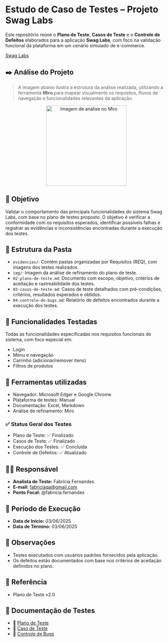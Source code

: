 # Estudo de Caso de Testes – Projeto Swag Labs

Este repositório reúne o **Plano de Teste**, **Casos de Teste** e o **Controle de Defeitos** elaborados para a aplicação **Swag Labs**, com foco na validação funcional da plataforma em um cenário simulado de e-commerce.

[Swag Labs](https://www.saucedemo.com/v1/index.html)

## ✒️ Análise do Projeto
> A imagem abaixo ilustra a estrutura da análise realizada, utilizando a ferramenta **Miro** para mapear visualmente os requisitos, fluxos de navegação e funcionalidades relevantes da aplicação.

<p align="center"> <img src="" alt="Imagem de análise no Miro" width="250" /> </p>

## 📌 Objetivo

Validar o comportamento das principais funcionalidades do sistema Swag Labs, com base no plano de testes proposto. O objetivo é verificar a conformidade com os requisitos esperados, identificar possíveis falhas e registrar as evidências e inconsistências encontradas durante a execução dos testes.

## 📁 Estrutura da Pasta

- `evidencias/`: Contém pastas organizadas por Requisitos (REQ), com imagens dos testes realizados.
- `img/`: Imagem da análise de refinamento do plano de teste.
- `02-plano-de-teste.md`: Documento com escopo, objetivo, critérios de aceitação e rastreabilidade dos testes.
- `03-casos-de-teste.md`: Casos de teste detalhados com pré-condições, critérios, resultados esperados e obtidos.
- `04-controle-de-bugs.md`: Relatório de defeitos encontrados durante a execução dos testes.

## 🧪 Funcionalidades Testadas

Todas as funcionalidades especificadas nos requisitos funcionais do sistema, com foco especial em:

- Login
- Menu e navegação
- Carrinho (adicionar/remover itens)
- Filtros de produtos

## 🧪 Ferramentas utilizadas

- Navegador: Microsoft Edger e Google Chrome
- Plataforma de testes: Manual
- Documentação: Excel, Markdown
- Análise de refinamento: Miro

### ✅ Status Geral dos Testes

- Plano de Teste: ✅ Finalizado  
- Casos de Teste: ✅ Finalizado  
- Execução dos Testes: ✅ Concluída  
- Controle de Defeitos: ✅ Atualizado

## 👩‍💻 Responsável

- **Analista de Teste:** Fabrícia Fernandes  
- **E-mail:** fabriciaqa@gmail.com  
- **Ponto Focal:** @fabricia.fernandes  

## 📅 Período de Execução

- **Data de Início:** 03/06/2025  
- **Data de Término:** 03/06/2025  

## 📝 Observações

- Testes executados com usuários padrões fornecidos pela aplicação.  
- Os defeitos estão documentados com base nos critérios de aceitação definidos no plano.

## 📌 Referência

- Plano de Teste v2.0

## 📄 Documentação de Testes

- 🔹 [Plano de Teste](./02-plano-de-teste.md)
- 🔹 [Caso de Teste](./03-casos-de-teste.md)
- 🔹 [Controle de Bugs](./04-controle-de-bugs.md)